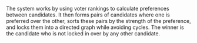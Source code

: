 The system works by using voter rankings to calculate preferences between candidates. 
It then forms pairs of candidates where one is preferred over the other, sorts these 
pairs by the strength of the preference, and locks them into a directed graph while avoiding 
cycles. The winner is the candidate who is not locked in over by any other candidate.

